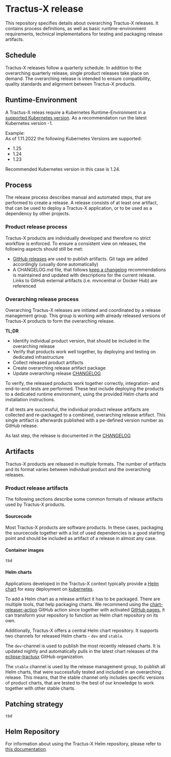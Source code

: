 # Tractus-X release

This repository specifies details about overarching Tractus-X releases. It contains process definitions, as well as
basic runtime-environment requirements, technical implementations for testing and packaging release artifacts.

## Schedule

Tractus-X releases follow a quarterly schedule. In addition to the overarching quarterly release, single product
releases take place on demand. The overarching release is intended to ensure compatibility, quality standards and
alignment between Tractus-X products.

## Runtime-Environment

A Tractus-X releas require a Kubernetes Runtime-Environment in
a [supported Kubernetes version](https://kubernetes.io/releases/). As a recommendation run the latest Kubernetes version
-1.

Example:  
As of 1.11.2022 the following Kubernetes Versions are supported:

- 1.25
- 1.24
- 1.23

Recommended Kubernetes version in this case is 1.24.

## Process

The release process describes manual and automated steps, that are performed to create a release. A release consists of
at least one artifact, that can be used to deploy a Tractus-X application, or to be used as a dependency by other projects.

### Product release process

Tractus-X products are individually developed and therefore no strict workflow is enforced.
To ensure a consistent view on releases, the following aspects should still be met:

- [GitHub releases](https://docs.github.com/en/repositories/releasing-projects-on-github/about-releases) are used to
  publish artifacts. Git tags are added accordingly (usually done automatically)
- A CHANGELOG.md file, that follows [keep a changelog](https://keepachangelog.com/en/1.0.0/) recommendations is
  maintained and updated with descriptions for the current release. Links to GitHub external artifacts
  (i.e. mvncentral or Docker Hub) are referenced

### Overarching release process

Overarching Tractus-X releases are initiated and coordinated by a release management group. This group is working with
already released versions of Tractus-X products to form the overarching release.

__TL;DR__

- Identify individual product version, that should be included in the overarching release
- Verify that products work well together, by deploying and testing on dedicated infrastructure
- Collect released product artifacts
- Create overarching release artifact package
- Update overarching release [CHANGELOG](CHANGELOG.md)

To verify, the released products work together correctly, integration- and end-to-end tests are performed.
These test include deploying the products to a dedicated runtime environment, using the provided Helm charts and
installation instructions.

If all tests are successful, the individual product release artifacts are collected and re-packaged to a combined,
overarching release artifact. This single artifact is afterwards published with a pe-defined version number as GitHub
release.

As last step, the release is documented in the [CHANGELOG](CHANGELOG.md)

## Artifacts

Tractus-X products are released in multiple formats. The number of artifacts and its format varies between
individual product and the overarching releases.

### Product release artifacts

The following sections describe some common formats of release artifacts used by Tractus-X products.

#### Sourcecode

Most Tractus-X products are software products. In these cases, packaging the sourcecode together with a list of used
dependencies is a good starting point and should be included as artifact of a release in almost any case.

#### Container images

`tbd`

#### Helm charts

Applications developed in the Tractus-X context typically provide a [Helm chart](https://helm.sh/) for easy deployment
on [kubernetes](https://kubernetes.io/).

To add a Helm chart as a release artifact it has to be packaged. There are multiple tools, that help packaging charts.
We recommend using the [chart-releaser-action](https://github.com/helm/chart-releaser-action) GitHub action since
together with activated [GitHub pages](https://pages.github.com/), it can transform your repository to function as Helm
chart repository on its own.

Additionally, Tractus-X offers a central Helm chart repository. It supports two channels for released
Helm charts - `dev` and `stable`.

The `dev`-channel is used to publish the most recently released charts. It is updated nightly and automatically pulls in
the latest chart releases of the [eclipse-tractusx](https://github.com/eclipse-tractusx) GitHub organization.

The `stable` channel is used by the release management group, to publish all Helm charts, that were successfully
tested and included in an overarching release. This means, that the stable channel only includes specific versions
of product charts, that are tested to the best of our knowledge to work together with other stable charts.

## Patching strategy

`tbd`

## Helm Repository

For information about using the Tractus-X Helm repository, please refer to [this documentation](docs/helm-repsoitory.md).

